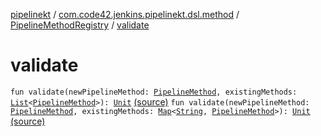 [pipelinekt](../../index.md) / [com.code42.jenkins.pipelinekt.dsl.method](../index.md) / [PipelineMethodRegistry](index.md) / [validate](./validate.md)

# validate

`fun validate(newPipelineMethod: `[`PipelineMethod`](../../com.code42.jenkins.pipelinekt.core.method/-pipeline-method/index.md)`, existingMethods: `[`List`](https://kotlinlang.org/api/latest/jvm/stdlib/kotlin.collections/-list/index.html)`<`[`PipelineMethod`](../../com.code42.jenkins.pipelinekt.core.method/-pipeline-method/index.md)`>): `[`Unit`](https://kotlinlang.org/api/latest/jvm/stdlib/kotlin/-unit/index.html) [(source)](https://github.com/code42/pipelinekt/tree/master/dsl/src/main/kotlin/com/code42/jenkins/pipelinekt/dsl/method/PipelineMethodRegistry.kt#L6)
`fun validate(newPipelineMethod: `[`PipelineMethod`](../../com.code42.jenkins.pipelinekt.core.method/-pipeline-method/index.md)`, existingMethods: `[`Map`](https://kotlinlang.org/api/latest/jvm/stdlib/kotlin.collections/-map/index.html)`<`[`String`](https://kotlinlang.org/api/latest/jvm/stdlib/kotlin/-string/index.html)`, `[`PipelineMethod`](../../com.code42.jenkins.pipelinekt.core.method/-pipeline-method/index.md)`>): `[`Unit`](https://kotlinlang.org/api/latest/jvm/stdlib/kotlin/-unit/index.html) [(source)](https://github.com/code42/pipelinekt/tree/master/dsl/src/main/kotlin/com/code42/jenkins/pipelinekt/dsl/method/PipelineMethodRegistry.kt#L12)